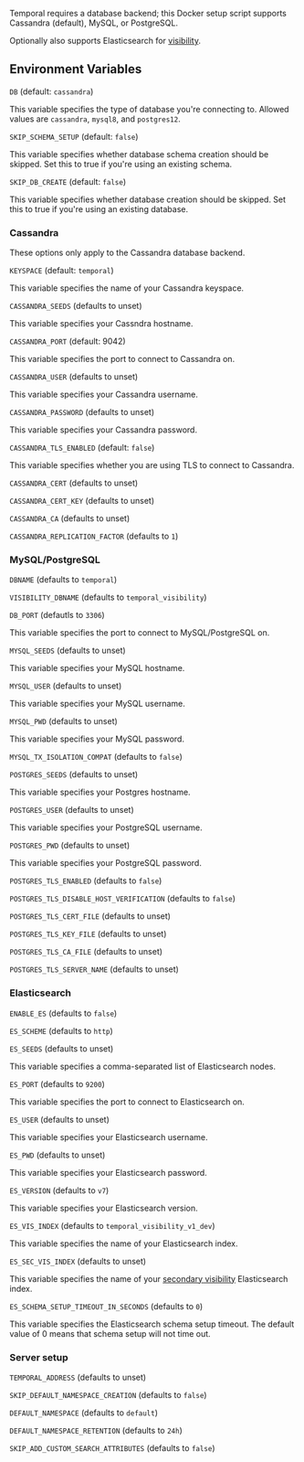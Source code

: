 Temporal requires a database backend; this Docker setup script supports Cassandra (default), MySQL, or PostgreSQL.

Optionally also supports Elasticsearch for [visibility](https://docs.temporal.io/self-hosted-guide/visibility).

## Environment Variables

`DB` (default: `cassandra`)

This variable specifies the type of database you're connecting to. Allowed values are `cassandra`, `mysql8`, and `postgres12`.

`SKIP_SCHEMA_SETUP` (default: `false`)

This variable specifies whether database schema creation should be skipped. Set this to true if you're using an existing schema.

`SKIP_DB_CREATE` (default: `false`)

This variable specifies whether database creation should be skipped. Set this to true if you're using an existing database.

### Cassandra

These options only apply to the Cassandra database backend.

`KEYSPACE` (default: `temporal`)

This variable specifies the name of your Cassandra keyspace.

`CASSANDRA_SEEDS` (defaults to unset)

This variable specifies your Cassndra hostname.

`CASSANDRA_PORT` (default: 9042)

This variable specifies the port to connect to Cassandra on.

`CASSANDRA_USER` (defaults to unset)

This variable specifies your Cassandra username.

`CASSANDRA_PASSWORD` (defaults to unset)

This variable specifies your Cassandra password.

`CASSANDRA_TLS_ENABLED` (default: `false`)

This variable specifies whether you are using TLS to connect to Cassandra.

`CASSANDRA_CERT` (defaults to unset)

`CASSANDRA_CERT_KEY` (defaults to unset)

`CASSANDRA_CA` (defaults to unset)

`CASSANDRA_REPLICATION_FACTOR` (defaults to `1`)

### MySQL/PostgreSQL

`DBNAME` (defaults to `temporal`)

`VISIBILITY_DBNAME` (defaults to `temporal_visibility`)

`DB_PORT` (defautls to `3306`)

This variable specifies the port to connect to MySQL/PostgreSQL on.

`MYSQL_SEEDS` (defaults to unset)

This variable specifies your MySQL hostname.

`MYSQL_USER` (defaults to unset)

This variable specifies your MySQL username.

`MYSQL_PWD` (defaults to unset)

This variable specifies your MySQL password.

`MYSQL_TX_ISOLATION_COMPAT` (defaults to `false`)

`POSTGRES_SEEDS` (defaults to unset)

This variable specifies your Postgres hostname.

`POSTGRES_USER` (defaults to unset)

This variable specifies your PostgreSQL username.

`POSTGRES_PWD` (defaults to unset)

This variable specifies your PostgreSQL password.

`POSTGRES_TLS_ENABLED` (defaults to `false`)

`POSTGRES_TLS_DISABLE_HOST_VERIFICATION` (defaults to `false`)

`POSTGRES_TLS_CERT_FILE` (defaults to unset)

`POSTGRES_TLS_KEY_FILE` (defaults to unset)

`POSTGRES_TLS_CA_FILE` (defaults to unset)

`POSTGRES_TLS_SERVER_NAME` (defaults to unset)

### Elasticsearch

`ENABLE_ES` (defaults to `false`)

`ES_SCHEME` (defaults to `http`)

`ES_SEEDS` (defaults to unset)

This variable specifies a comma-separated list of Elasticsearch nodes.

`ES_PORT` (defaults to `9200`)

This variable specifies the port to connect to Elasticsearch on.

`ES_USER` (defaults to unset)

This variable specifies your Elasticsearch username.

`ES_PWD` (defaults to unset)

This variable specifies your Elasticsearch password.

`ES_VERSION` (defaults to `v7`)

This variable specifies your Elasticsearch version.

`ES_VIS_INDEX` (defaults to `temporal_visibility_v1_dev`)

This variable specifies the name of your Elasticsearch index.

`ES_SEC_VIS_INDEX` (defaults to unset)

This variable specifies the name of your [secondary visibility](https://docs.temporal.io/self-hosted-guide/visibility#dual-visibility) Elasticsearch index.

`ES_SCHEMA_SETUP_TIMEOUT_IN_SECONDS` (defaults to `0`)

This variable specifies the Elasticsearch schema setup timeout. The default value of 0 means that schema setup will not time out.

### Server setup

`TEMPORAL_ADDRESS` (defaults to unset)

`SKIP_DEFAULT_NAMESPACE_CREATION` (defaults to `false`)

`DEFAULT_NAMESPACE` (defaults to `default`)

`DEFAULT_NAMESPACE_RETENTION` (defaults to `24h`)

`SKIP_ADD_CUSTOM_SEARCH_ATTRIBUTES` (defaults to `false`)